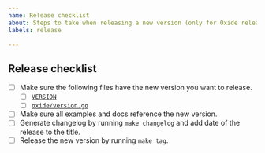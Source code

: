 ```yaml
---
name: Release checklist
about: Steps to take when releasing a new version (only for Oxide release team).
labels: release

---
```


## Release checklist
<!-- 
 Please follow all of these steps in the order below.
 After completing each task put an `x` in the corresponding box,
 and paste the link to the relevant PR.
-->
- [ ] Make sure the following files have the new version you want to release.
  - [ ] [`VERSION`](./VERSION)
  - [ ] [`oxide/version.go`](./oxide/version.go)
- [ ] Make sure all examples and docs reference the new version.
- [ ] Generate changelog by running `make changelog` and add date of the release to the title.
- [ ] Release the new version by running `make tag`.
